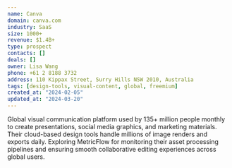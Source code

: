 ```yaml
---
name: Canva
domain: canva.com
industry: SaaS
size: 1000+
revenue: $1.4B+
type: prospect
contacts: []
deals: []
owner: Lisa Wang
phone: +61 2 8188 3732
address: 110 Kippax Street, Surry Hills NSW 2010, Australia
tags: [design-tools, visual-content, global, freemium]
created_at: "2024-02-05"
updated_at: "2024-03-20"
---
```


Global visual communication platform used by 135+ million people monthly to create presentations, social media graphics, and marketing materials. Their cloud-based design tools handle millions of image renders and exports daily. Exploring MetricFlow for monitoring their asset processing pipelines and ensuring smooth collaborative editing experiences across global users.